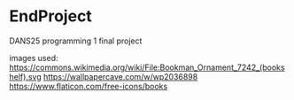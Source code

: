 # EndProject
DANS25 programming 1 final project

images used:
https://commons.wikimedia.org/wiki/File:Bookman_Ornament_7242_(bookshelf).svg
https://wallpapercave.com/w/wp2036898
https://www.flaticon.com/free-icons/books
